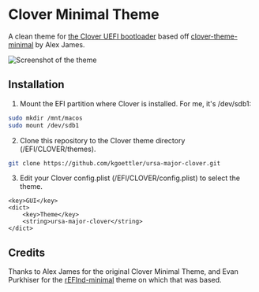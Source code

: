 # Clover Minimal Theme
A clean theme for [the Clover UEFI bootloader](http://sourceforge.net/projects/cloverefiboot)
based off [clover-theme-minimal](https://github.com/al3xtjames/clover-theme-minimal) 
by Alex James.

![Screenshot of the theme](http://i.imgbox.com/4gssLdSI.png)

## Installation
1. Mount the EFI partition where Clover is installed. For me, it's /dev/sdb1:

```bash
sudo mkdir /mnt/macos
sudo mount /dev/sdb1
```

2. Clone this repository to the Clover theme directory (/EFI/CLOVER/themes). 

```bash
git clone https://github.com/kgoettler/ursa-major-clover.git
```

3. Edit your Clover config.plist (/EFI/CLOVER/config.plist) to select the theme.

```plist
<key>GUI</key>
<dict>
	<key>Theme</key>
	<string>ursa-major-clover</string>
</dict>
```

## Credits
Thanks to Alex James for the original Clover Minimal Theme, and Evan Purkhiser 
for the [rEFInd-minimal](https://github.com/EvanPurkhiser/rEFInd-minimal) theme
on which that was based.


